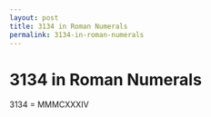 ```yaml
---
layout: post
title: 3134 in Roman Numerals
permalink: 3134-in-roman-numerals
---
```


# 3134 in Roman Numerals

3134 = MMMCXXXIV
